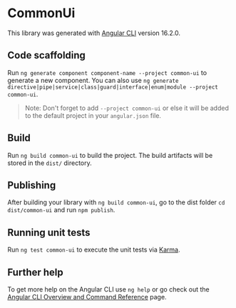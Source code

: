# CommonUi

This library was generated with [Angular CLI](https://github.com/angular/angular-cli) version 16.2.0.

## Code scaffolding

Run `ng generate component component-name --project common-ui` to generate a new component. You can also use `ng generate directive|pipe|service|class|guard|interface|enum|module --project common-ui`.
> Note: Don't forget to add `--project common-ui` or else it will be added to the default project in your `angular.json` file. 

## Build

Run `ng build common-ui` to build the project. The build artifacts will be stored in the `dist/` directory.

## Publishing

After building your library with `ng build common-ui`, go to the dist folder `cd dist/common-ui` and run `npm publish`.

## Running unit tests

Run `ng test common-ui` to execute the unit tests via [Karma](https://karma-runner.github.io).

## Further help

To get more help on the Angular CLI use `ng help` or go check out the [Angular CLI Overview and Command Reference](https://angular.io/cli) page.
